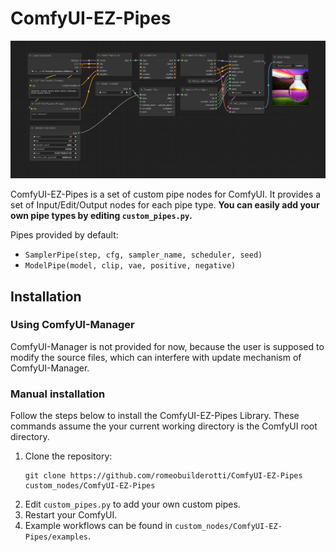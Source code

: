 # ComfyUI-EZ-Pipes

<img src="examples/workflow.png"/>

ComfyUI-EZ-Pipes is a set of custom pipe nodes for ComfyUI. It provides a set of Input/Edit/Output nodes for each pipe type. **You can easily add your own pipe types by editing `custom_pipes.py`.**

Pipes provided by default:
- `SamplerPipe(step, cfg, sampler_name, scheduler, seed)`
- `ModelPipe(model, clip, vae, positive, negative)`

## Installation

### Using ComfyUI-Manager

ComfyUI-Manager is not provided for now, because the user is supposed to modify the source files, which can interfere with update mechanism of ComfyUI-Manager.

### Manual installation

Follow the steps below to install the ComfyUI-EZ-Pipes Library. These commands assume the your current working directory is the ComfyUI root directory.

1. Clone the repository:
   ```
   git clone https://github.com/romeobuilderotti/ComfyUI-EZ-Pipes custom_nodes/ComfyUI-EZ-Pipes
   ```
2. Edit `custom_pipes.py` to add your own custom pipes.
3. Restart your ComfyUI.
4. Example workflows can be found in `custom_nodes/ComfyUI-EZ-Pipes/examples`.
